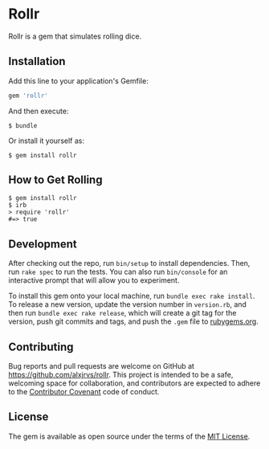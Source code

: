 # Rollr

Rollr is a gem that simulates rolling dice.

## Installation

Add this line to your application's Gemfile:

```ruby
gem 'rollr'
```

And then execute:

    $ bundle

Or install it yourself as:

    $ gem install rollr

## How to Get Rolling

```
$ gem install rollr
$ irb
> require 'rollr'
#=> true
```





<!-- ### The `Die` Class

`Rollr` lets you make `Die`, and these `die` can have any number of sides.

```
> d6 = Rollr::Die.new(6)
```

When you roll a `Die`, you get a `RollResult`.

```
> d6.roll
#=> <Rollr::RollResult #hash total: 3, rolls: [3], number_of_dice: 1, die_sides: 6>
> d6.roll
#=> <Rollr::RollResult #hash total: 6, rolls: [6], number_of_dice: 1, die_sides: 6>
```

You can roll multiple dice of the same kind by passing a number to the `roll` argument.

```
> d6.roll(number: 3)
#=> <Rollr::RollResult #hash total: 9, rolls: [3, 5, 1], number_of_dice: 3, die_sides: 6>
```

### `RollResult`s
```
> result = d6.roll(number: 3)
#=> <Rollr::RollResult #hash total: 14, rolls: [2, 6, 6], number_of_dice: 3, die_sides: 6>
```

The `RollResult` has few helpful things to report about your roll.

The `#total` method represents the sum total of the dice that were rolled:

```
> result.total
#=> 14
```

The `#rolls` array, which reports the individual results of any dice rolled:

```
> result.rolls
#=> [2, 6, 6]
```

`#number_of_dice` tells you how many dice were rolled this time:

```
result.number_of_dice
#=> 3
```

`#die_sides` reports the number of sides on the dice rolled in this result:

```
result.die_sides
#=> 6
```

#### Manipulating `RollResult`s

Roll results can be further manipulated after their original creation. To facilitate popular use-cases for Dice rolling, `RollResult`s also include public `#drop_lowest` and `#drop_highest` methods.

`#drop_lowest` returns a new `RollResult` without the lowest numerical die roll.

```
> result = d6.roll(number: 4)
#=> <Rollr::RollResult #hash total: 14, rolls: [3, 1, 4, 6], number_of_dice: 4, die_sides: 6>

> result.rolls
#=> [3, 1, 4, 6]

> result.total
#=> 14

> new_result = result.drop_lowest
#=> <Rollr::RollResult #hash total: 13, rolls: [3, 4, 6], number_of_dice: 3, die_sides: 6>

> new_result.rolls
#=> [3, 4, 6]

> new_result.total
#=> 13
```

Similarly, `#drop_highest` will remove the highest number in the `rolls` array.

```
> new_result = result.drop_highest
#=> <Rollr::RollResult #hash total: 8, rolls: [3, 1, 4], number_of_dice: 3, die_sides: 6>

> new_result.rolls
#=> [3, 1, 4]

> new_result.total
#=> 8
```

Both `#drop_lowest` and `#drop_highest` can also take an optional integer argument.

```
> new_result = result.drop_highest(2)

> new_result.rolls
#=> [3, 1]

> new_result.total
#=> 4
```

### Dice Constants

Rollr comes pre-packaged with several shortcuts for popular Die sizes:

```
#D20
> result = Rollr::D20.roll
#=> <Rollr::RollResult #hash total: 18, rolls: [18], number_of_dice: 1, die_sides: 20>

#D12
> result = Rollr::D12.roll
#=> <Rollr::RollResult #hash total: 6, rolls: [6], number_of_dice: 1, die_sides: 12>

#D2-6, D8, and D10!
``` -->

## Development

After checking out the repo, run `bin/setup` to install dependencies. Then, run `rake spec` to run the tests. You can also run `bin/console` for an interactive prompt that will allow you to experiment.

To install this gem onto your local machine, run `bundle exec rake install`. To release a new version, update the version number in `version.rb`, and then run `bundle exec rake release`, which will create a git tag for the version, push git commits and tags, and push the `.gem` file to [rubygems.org](https://rubygems.org).

## Contributing

Bug reports and pull requests are welcome on GitHub at https://github.com/alxjrvs/rollr. This project is intended to be a safe, welcoming space for collaboration, and contributors are expected to adhere to the [Contributor Covenant](http://contributor-covenant.org) code of conduct.


## License

The gem is available as open source under the terms of the [MIT License](http://opensource.org/licenses/MIT).

